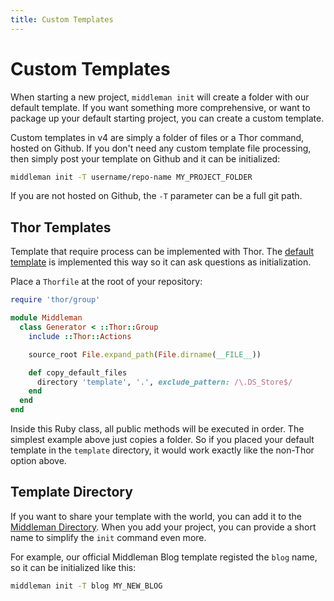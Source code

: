 ```yaml
---
title: Custom Templates
---
```


# Custom Templates

When starting a new project, `middleman init` will create a folder with our default template. If you want something more comprehensive, or want to package up your default starting project, you can create a custom template.

Custom templates in v4 are simply a folder of files or a Thor command, hosted on Github. If you don't need any custom template file processing, then simply post your template on Github and it can be initialized:

```bash
middleman init -T username/repo-name MY_PROJECT_FOLDER
```

If you are not hosted on Github, the `-T` parameter can be a full git path.

## Thor Templates

Template that require process can be implemented with Thor. The [default template](https://github.com/middleman/middleman-templates-default) is implemented this way so it can ask questions as initialization.

Place a `Thorfile` at the root of your repository:

```ruby
require 'thor/group'

module Middleman
  class Generator < ::Thor::Group
    include ::Thor::Actions

    source_root File.expand_path(File.dirname(__FILE__))

    def copy_default_files
      directory 'template', '.', exclude_pattern: /\.DS_Store$/
    end
  end
end
```

Inside this Ruby class, all public methods will be executed in order. The simplest example above just copies a folder. So if you placed your default template in the `template` directory, it would work exactly like the non-Thor option above.

## Template Directory

If you want to share your template with the world, you can add it to the [Middleman Directory](https://directory.middlemanapp.com). When you add your project, you can provide a short name to simplify the `init` command even more.

For example, our official Middleman Blog template registed the `blog` name, so it can be initialized like this:

```bash
middleman init -T blog MY_NEW_BLOG
```
